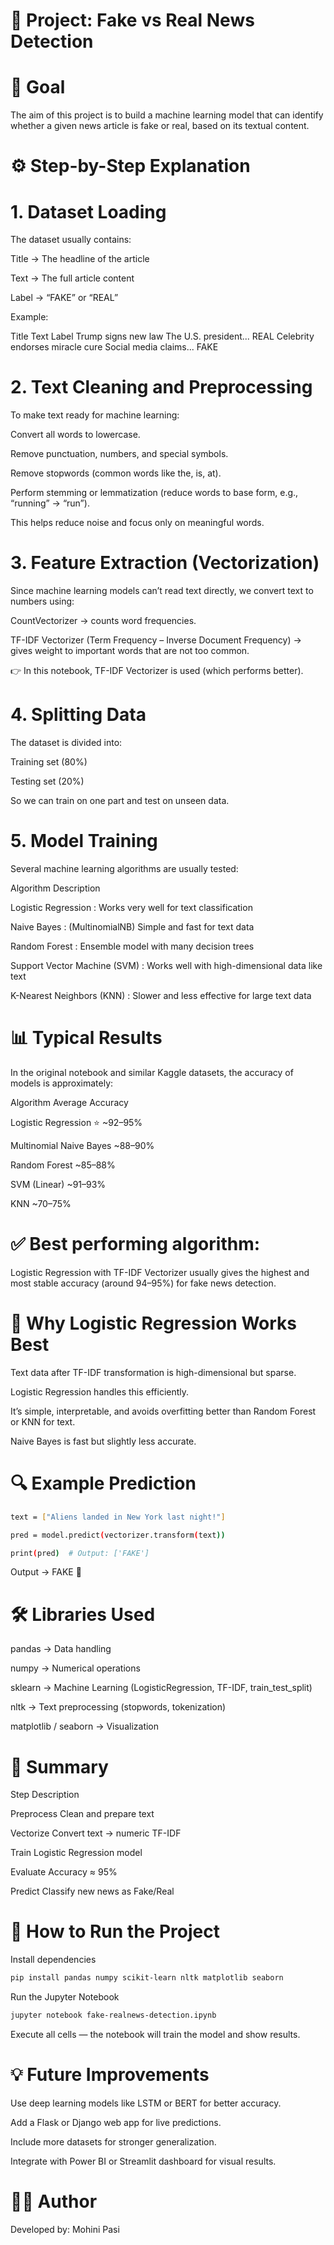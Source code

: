 # 📰 Project: Fake vs Real News Detection
# 🎯 Goal

The aim of this project is to build a machine learning model that can identify whether a given news article is fake or real, based on its textual content.

# ⚙️ Step-by-Step Explanation
# 1. Dataset Loading

The dataset usually contains:

Title → The headline of the article

Text → The full article content

Label → “FAKE” or “REAL”

Example:

Title	Text	Label
Trump signs new law	The U.S. president...	REAL
Celebrity endorses miracle cure	Social media claims...	FAKE

# 2. Text Cleaning and Preprocessing

To make text ready for machine learning:

Convert all words to lowercase.

Remove punctuation, numbers, and special symbols.

Remove stopwords (common words like the, is, at).

Perform stemming or lemmatization (reduce words to base form, e.g., “running” → “run”).

This helps reduce noise and focus only on meaningful words.

# 3. Feature Extraction (Vectorization)

Since machine learning models can’t read text directly, we convert text to numbers using:

CountVectorizer → counts word frequencies.

TF-IDF Vectorizer (Term Frequency – Inverse Document Frequency) → gives weight to important words that are not too common.

👉 In this notebook, TF-IDF Vectorizer is used (which performs better).

# 4. Splitting Data

The dataset is divided into:

Training set (80%)

Testing set (20%)

So we can train on one part and test on unseen data.

# 5. Model Training

Several machine learning algorithms are usually tested:

Algorithm	Description

Logistic Regression :	Works very well for text classification

Naive Bayes : (MultinomialNB)	Simple and fast for text data

Random Forest	: Ensemble model with many decision trees

Support Vector  Machine (SVM) :	Works well with high-dimensional data like text

K-Nearest Neighbors (KNN)	: Slower and less effective for large text data



# 📊 Typical Results

In the original notebook and similar Kaggle datasets, the accuracy of models is approximately:

Algorithm	Average Accuracy

Logistic Regression	⭐ ~92–95%

Multinomial Naive Bayes	~88–90%

Random Forest	~85–88%

SVM (Linear)	~91–93%

KNN	~70–75%

# ✅ Best performing algorithm:

Logistic Regression with TF-IDF Vectorizer usually gives the highest and most stable accuracy (around 94–95%) for fake news detection.

# 🧠 Why Logistic Regression Works Best

Text data after TF-IDF transformation is high-dimensional but sparse.

Logistic Regression handles this efficiently.

It’s simple, interpretable, and avoids overfitting better than Random Forest or KNN for text.

Naive Bayes is fast but slightly less accurate.

# 🔍 Example Prediction
```bash
text = ["Aliens landed in New York last night!"]

pred = model.predict(vectorizer.transform(text))

print(pred)  # Output: ['FAKE']
```

Output → FAKE 🚫

# 🛠 Libraries Used

pandas → Data handling

numpy → Numerical operations

sklearn → Machine Learning (LogisticRegression, TF-IDF, train_test_split)

nltk → Text preprocessing (stopwords, tokenization)

matplotlib / seaborn → Visualization

# 🧾 Summary

Step	Description

Preprocess	Clean and prepare text

Vectorize	Convert text → numeric TF-IDF

Train	Logistic Regression model

Evaluate	Accuracy ≈ 95%

Predict	Classify new news as Fake/Real

#  🚀 How to Run the Project

Install dependencies

```bash
pip install pandas numpy scikit-learn nltk matplotlib seaborn
```


Run the Jupyter Notebook
```bash
jupyter notebook fake-realnews-detection.ipynb
```



Execute all cells — the notebook will train the model and show results.



# 💡 Future Improvements


Use deep learning models like LSTM or BERT for better accuracy.


Add a Flask or Django web app for live predictions.


Include more datasets for stronger generalization.


Integrate with Power BI or Streamlit dashboard for visual results.




#  👩‍💻 Author
Developed by: Mohini Pasi

